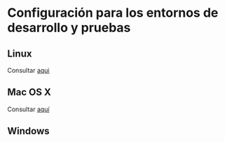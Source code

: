 # Configuración para los entornos de desarrollo y pruebas

## Linux

Consultar [aqui](dev_test_setup_linux.md)

## Mac OS X

Consultar [aquí](dev_test_setup_osx.md)

## Windows
